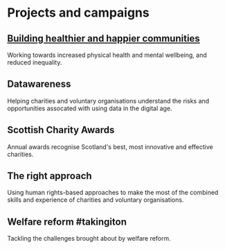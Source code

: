 # Projects and campaigns

## [Building healthier and happier communities](building-healthier-happier-communities.md)

Working towards increased physical health and mental wellbeing, and reduced inequality.

## Datawareness

Helping charities and voluntary organisations understand the risks and opportunities assocated with using data in the digital age.

## Scottish Charity Awards

Annual awards recognise Scotland's best, most innovative and effective charities.

## The right approach

Using human rights-based approaches to make the most of the combined skills and experience of charities and voluntary organisations. 

## Welfare reform #takingiton

Tackling the challenges brought about by welfare reform. 




